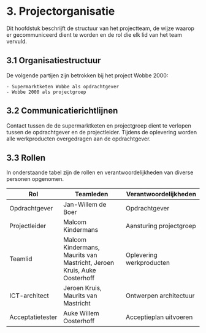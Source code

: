 # 3. Projectorganisatie
Dit hoofdstuk beschrijft de structuur van het projectteam, de wijze waarop er gecommuniceerd dient
te worden en de rol die elk lid van het team vervuld.

## 3.1 Organisatiestructuur
De volgende partijen zijn betrokken bij het project Wobbe 2000:

    - Supermarktketen Wobbe als opdrachtgever
    - Wobbe 2000 als projectgroep

## 3.2 Communicatierichtlijnen
Contact tussen de de supermarktketen en projectgroep dient te verlopen tussen de opdrachtgever en
de projectleider. Tijdens de oplevering worden alle werkproducten overgedragen aan de
opdrachtgever.

## 3.3 Rollen
In onderstaande tabel zijn de rollen en verantwoordelijkheden van diverse personen opgenomen.

| Rol              | Teamleden                                                               | Verantwoordelijkheden    |
|------------------|-------------------------------------------------------------------------|--------------------------|
| Opdrachtgever    | Jan-Willem de Boer                                                      | Opdrachtgever            |
| Projectleider    | Malcom Kindermans                                                       | Aansturing projectgroep  |
| Teamlid          | Malcom Kindermans, Maurits van Mastricht, Jeroen Kruis, Auke Oosterhoff | Oplevering werkproducten |
| ICT-architect    | Jeroen Kruis, Maurits van Mastricht                                     | Ontwerpen architectuur   |
| Acceptatietester | Auke Willem Oosterhoff                                                  | Acceptieplan uitvoeren   |
